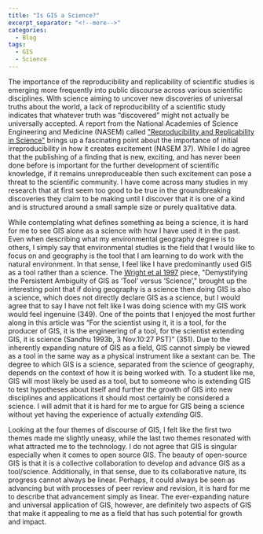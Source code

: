 ```yaml
---
title: "Is GIS a Science?"
excerpt_separator: "<!--more-->"
categories:
  - Blog
tags:
  - GIS
  - Science
---
```


The importance of the reproducibility and replicability of scientific studies is emerging more frequently into public discourse across various scientific disciplines. With science aiming to uncover new discoveries of universal truths about the world, a lack of reproducibility of a scientific study indicates that whatever truth was “discovered” might not actually be universally accepted. A report from the National Academies of Science Engineering and Medicine (NASEM) called ["Reproducibility and Replicability in Science"](https://doi.org/10.17226/25303) brings up a fascinating point about the importance of initial irreproducibility in how it creates excitement (NASEM 37). While I do agree that the publishing of a finding that is new, exciting, and has never been done before is important for the further development of scientific knowledge, if it remains unreproduceable then such excitement can pose a threat to the scientific community. I have come across many studies in my research that at first seem too good to be true in the groundbreaking discoveries they claim to be making until I discover that it is one of a kind and is structured around a small sample size or purely qualitative data. 

While contemplating what defines something as being a science, it is hard for me to see GIS alone as a science with how I have used it in the past. Even when describing what my environmental geography degree is to others, I simply say that environmental studies is the field that I would like to focus on and geography is the tool that I am learning to do work with the natural environment. In that sense, I feel like I have predominantly used GIS as a tool rather than a science. The [Wright et al 1997](https://doi.org/10.1111/0004-5608.872057) piece, "Demystifying the Persistent Ambiguity of GIS as ‘Tool’ versus ‘Science’," brought up the interesting point that if doing geography is a science then doing GIS is also a science, which does not directly declare GIS as a science, but I would agree that to say I have not felt like I was doing science with my GIS work would feel ingenuine (349). One of the points that I enjoyed the most further along in this article was “For the scientist using it, it is a tool, for the producer of GIS, it is the engineering of a tool, for the scientist extending GIS, it is science  (Sandhu  1993b,  3  Nov.10:27 PST)” (351). Due to the inherently expanding nature of GIS as a field, GIS cannot simply be viewed as a tool in the same way as a physical instrument like a sextant can be. The degree to which GIS is a science, separated from the science of geography, depends on the context of how it is being worked with. To a student like me, GIS will most likely be used as a tool, but to someone who is extending GIS to test hypotheses about itself and further the growth of GIS into new disciplines and applications it should most certainly be considered a science. I will admit that it is hard for me to argue for GIS being a science without yet having the experience of actually *extending* GIS. 

Looking at the four themes of discourse of GIS, I felt like the first two themes made me slightly uneasy, while the last two themes resonated with what attracted me to the technology. I do not agree that GIS is singular especially when it comes to open source GIS. The beauty of open-source GIS is that it is a collective collaboration to develop and advance GIS as a tool/science. Additionally, in that sense, due to its collaborative nature, its progress cannot always be linear. Perhaps, it could always be seen as advancing but with processes of peer review and revision, it is hard for me to describe that advancement simply as linear. The ever-expanding nature and universal application of GIS, however, are definitely two aspects of GIS that make it appealing to me as a field that has such potential for growth and impact. 
